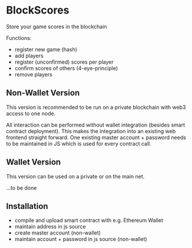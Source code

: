 # BlockScores
Store your game scores in the blockchain

Functions:
- register new game (hash)
- add players
- register (unconfirmed) scores per player
- confirm scores of others (4-eye-principle)
- remove players

## Non-Wallet Version
This version is recommended to be run on a private blockchain with web3 access to one node.

All interaction can be performed without wallet integration (besides smart contract deployment).
This makes the integration into an existing web frontend straight forward.
One existing master account + password needs to be maintained in JS which is used for every contract call.

## Wallet Version
This version can be used on a private or on the main net.

...to be done

## Installation
- compile and upload smart contract with e.g. Ethereum Wallet
- maintain address in js source
- create master account (non-wallet)
- maintain account + password in js source (non-wallet)

